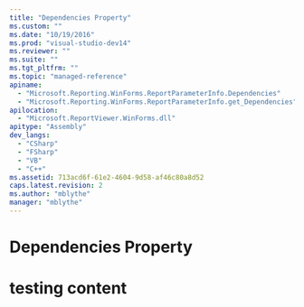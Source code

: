 ```yaml
---
title: "Dependencies Property"
ms.custom: ""
ms.date: "10/19/2016"
ms.prod: "visual-studio-dev14"
ms.reviewer: ""
ms.suite: ""
ms.tgt_pltfrm: ""
ms.topic: "managed-reference"
apiname: 
  - "Microsoft.Reporting.WinForms.ReportParameterInfo.Dependencies"
  - "Microsoft.Reporting.WinForms.ReportParameterInfo.get_Dependencies"
apilocation: 
  - "Microsoft.ReportViewer.WinForms.dll"
apitype: "Assembly"
dev_langs: 
  - "CSharp"
  - "FSharp"
  - "VB"
  - "C++"
ms.assetid: 713acd6f-61e2-4604-9d58-af46c80a8d52
caps.latest.revision: 2
ms.author: "mblythe"
manager: "mblythe"
---
```

# Dependencies Property
# testing content